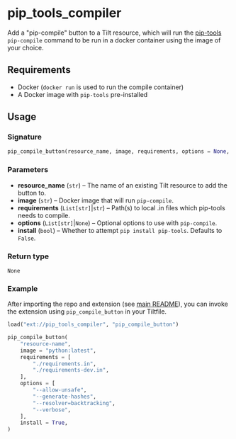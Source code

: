 # pip_tools_compiler

Add a "pip-compile" button to a Tilt resource, which will run the [pip-tools](https://pip-tools.readthedocs.io/en/latest/) 
`pip-compile` command to be run in a docker container using the image of your choice.

## Requirements

- Docker (`docker run` is used to run the compile container)
- A Docker image with `pip-tools` pre-installed

## Usage

### Signature

```python
pip_compile_button(resource_name, image, requirements, options = None, install = False)
```

### Parameters

- **resource_name** (`str`) – The name of an existing Tilt resource to add the button to.
- **image** (`str`) – Docker image that will run `pip-compile`.
- **requirements**  (`List[str]`|`str`) – Path(s) to local .in files which pip-tools needs to compile. 
- **options** (`List[str]`|`None`) – Optional options to use with `pip-compile`.
- **install** (`bool`) – Whether to attempt `pip install pip-tools`. Defaults to `False`. 

### Return type

`None`

### Example

After importing the repo and extension (see [main README](../README.md)), you can invoke the extension using `pip_compile_button` in your Tiltfile.

```python
load("ext://pip_tools_compiler", "pip_compile_button")

pip_compile_button(
    "resource-name",
    image = "python:latest",
    requirements = [
        "./requirements.in",
        "./requirements-dev.in",
    ],
    options = [
        "--allow-unsafe",
        "--generate-hashes",
        "--resolver=backtracking",
        "--verbose",
    ],
    install = True,
)
```

